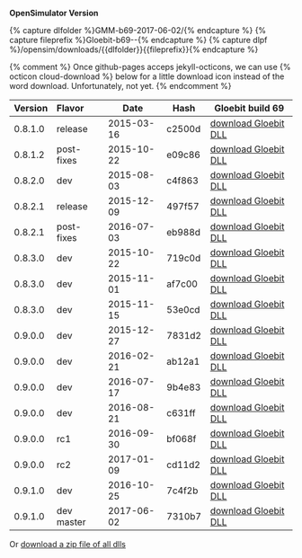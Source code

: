 
**OpenSimulator Version**

{% capture dlfolder %}GMM-b69-2017-06-02/{% endcapture %}
{% capture fileprefix %}Gloebit-b69--{% endcapture %}
{% capture dlpf %}/opensim/downloads/{{dlfolder}}{{fileprefix}}{% endcapture %}

{% comment %}
    Once github-pages acceps jekyll-octicons, we can use {% octicon cloud-download %} below
    for a little download icon instead of the word download.  Unfortunately, not yet.
{% endcomment %}

| Version | Flavor     | Date       | Hash   | Gloebit build 69 |
|:--------|:-----------|------------|--------| ---------------- |
| 0.8.1.0 | release    | 2015-03-16 | c2500d | <a href="{{dlpf}}0.8.1.0-release--2015-03-16--c2500d.dll" download>download Gloebit DLL</a> |
| 0.8.1.2 | post-fixes | 2015-10-22 | e09c86 | <a href="{{dlpf}}0.8.1.2-post-fixes--2015-10-22--e09c86.dll" download>download Gloebit DLL</a> |
| 0.8.2.0 | dev        | 2015-08-03 | c4f863 | <a href="{{dlpf}}0.8.2.0-dev--2015-08-03--c4f863.dll" download>download Gloebit DLL</a> |
| 0.8.2.1 | release    | 2015-12-09 | 497f57 | <a href="{{dlpf}}0.8.2.1-release--2015-12-09--497f57.dll" download>download Gloebit DLL</a> |
| 0.8.2.1 | post-fixes | 2016-07-03 | eb988d | <a href="{{dlpf}}0.8.2.1-post-fixes--2016-07-03--eb988d.dll" download>download Gloebit DLL</a> |
| 0.8.3.0 | dev        | 2015-10-22 | 719c0d | <a href="{{dlpf}}0.8.3.0-dev--2015-10-22--719c0d.dll" download>download Gloebit DLL</a> |
| 0.8.3.0 | dev        | 2015-11-01 | af7c00 | <a href="{{dlpf}}0.8.3.0-dev--2015-11-01--af7c00.dll" download>download Gloebit DLL</a> |
| 0.8.3.0 | dev        | 2015-11-15 | 53e0cd | <a href="{{dlpf}}0.8.3.0-dev--2015-11-15--53e0cd.dll" download>download Gloebit DLL</a> |
| 0.9.0.0 | dev        | 2015-12-27 | 7831d2 | <a href="{{dlpf}}0.9.0.0-dev--2015-12-27--7831d2.dll" download>download Gloebit DLL</a> |
| 0.9.0.0 | dev        | 2016-02-21 | ab12a1 | <a href="{{dlpf}}0.9.0.0-dev--2016-02-21--ab12a1.dll" download>download Gloebit DLL</a> |
| 0.9.0.0 | dev        | 2016-07-17 | 9b4e83 | <a href="{{dlpf}}0.9.0.0-dev--2016-07-17--9b4e83.dll" download>download Gloebit DLL</a> |
| 0.9.0.0 | dev        | 2016-08-21 | c631ff | <a href="{{dlpf}}0.9.0.0-dev-2016-08-21--c631ff.dll" download>download Gloebit DLL</a> |
| 0.9.0.0 | rc1        | 2016-09-30 | bf068f | <a href="{{dlpf}}0.9.0.0-rc1--2016-09-30--bf068f.dll" download>download Gloebit DLL</a> |
| 0.9.0.0 | rc2        | 2017-01-09 | cd11d2 | <a href="{{dlpf}}0.9.0.0-rc2--2017-01-09--cd11d2.dll" download>download Gloebit DLL</a> |
| 0.9.1.0 | dev        | 2016-10-25 | 7c4f2b | <a href="{{dlpf}}0.9.1.0-dev--2016-10-25--7c4f2b.dll" download>download Gloebit DLL</a> |
| 0.9.1.0 | dev master | 2017-06-02 | 7310b7 | <a href="{{dlpf}}0.9.1.0-dev--2017-06-02--MASTER.dll" download>download Gloebit DLL</a> |

<p>Or <a href="/opensim/downloads/{{dlfolder}}Gloebit_dlls_build-69_2017-06-02.zip">download a zip file of all dlls</a></p>